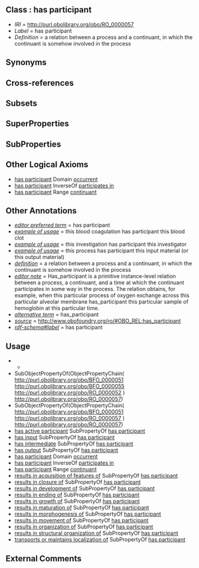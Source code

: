 
## Class : has participant

 * *IRI* = http://purl.obolibrary.org/obo/RO_0000057
 * *Label* = has participant
 * *Definition* = a relation between a process and a continuant, in which the continuant is somehow involved in the process

## Synonyms


## Cross-references


## Subsets


## SuperProperties


## SubProperties


## Other Logical Axioms

 * [has participant](../../RO/57/RO_0000057.md) Domain [occurrent](../../BFO/03/BFO_0000003.md)
 * [has participant](../../RO/57/RO_0000057.md) InverseOf [participates in](../../RO/56/RO_0000056.md)
 * [has participant](../../RO/57/RO_0000057.md) Range [continuant](../../BFO/02/BFO_0000002.md)

## Other Annotations

 * *[editor preferred term](../../IAO/11/IAO_0000111.md)* = has participant
 * *[example of usage](../../IAO/12/IAO_0000112.md)* = this blood coagulation has participant this blood clot
 * *[example of usage](../../IAO/12/IAO_0000112.md)* = this investigation has participant this investigator
 * *[example of usage](../../IAO/12/IAO_0000112.md)* = this process has participant this input material (or this output material)
 * *[definition](../../IAO/15/IAO_0000115.md)* = a relation between a process and a continuant, in which the continuant is somehow involved in the process
 * *[editor note](../../IAO/16/IAO_0000116.md)* = Has_participant is a primitive instance-level relation between a process, a continuant, and a time at which the continuant participates in some way in the process. The relation obtains, for example, when this particular process of oxygen exchange across this particular alveolar membrane has_participant this particular sample of hemoglobin at this particular time.
 * *[alternative term](../../IAO/18/IAO_0000118.md)* = has_participant
 * *[source](../../ce/source.md)* = http://www.obofoundry.org/ro/#OBO_REL:has_participant
 * *[rdf-schema#label](../../el/rdf-schema#label.md)* = has participant

## Usage

 * -
 * SubObjectPropertyOf(ObjectPropertyChain( <http://purl.obolibrary.org/obo/BFO_0000051> <http://purl.obolibrary.org/obo/BFO_0000055> <http://purl.obolibrary.org/obo/RO_0000052> ) <http://purl.obolibrary.org/obo/RO_0000057>)
 * SubObjectPropertyOf(ObjectPropertyChain( <http://purl.obolibrary.org/obo/BFO_0000051> <http://purl.obolibrary.org/obo/RO_0000057> ) <http://purl.obolibrary.org/obo/RO_0000057>)
 * [has active participant](../../RO/18/RO_0002218.md) SubPropertyOf [has participant](../../RO/57/RO_0000057.md)
 * [has input](../../RO/33/RO_0002233.md) SubPropertyOf [has participant](../../RO/57/RO_0000057.md)
 * [has intermediate](../../RO/05/RO_0002505.md) SubPropertyOf [has participant](../../RO/57/RO_0000057.md)
 * [has output](../../RO/34/RO_0002234.md) SubPropertyOf [has participant](../../RO/57/RO_0000057.md)
 * [has participant](../../RO/57/RO_0000057.md) Domain [occurrent](../../BFO/03/BFO_0000003.md)
 * [has participant](../../RO/57/RO_0000057.md) InverseOf [participates in](../../RO/56/RO_0000056.md)
 * [has participant](../../RO/57/RO_0000057.md) Range [continuant](../../BFO/02/BFO_0000002.md)
 * [results in acquisition of features of](../../RO/15/RO_0002315.md) SubPropertyOf [has participant](../../RO/57/RO_0000057.md)
 * [results in closure of](../../RO/85/RO_0002585.md) SubPropertyOf [has participant](../../RO/57/RO_0000057.md)
 * [results in development of](../../RO/96/RO_0002296.md) SubPropertyOf [has participant](../../RO/57/RO_0000057.md)
 * [results in ending of](../../RO/52/RO_0002552.md) SubPropertyOf [has participant](../../RO/57/RO_0000057.md)
 * [results in growth of](../../RO/43/RO_0002343.md) SubPropertyOf [has participant](../../RO/57/RO_0000057.md)
 * [results in maturation of](../../RO/99/RO_0002299.md) SubPropertyOf [has participant](../../RO/57/RO_0000057.md)
 * [results in morphogenesis of](../../RO/98/RO_0002298.md) SubPropertyOf [has participant](../../RO/57/RO_0000057.md)
 * [results in movement of](../../RO/65/RO_0002565.md) SubPropertyOf [has participant](../../RO/57/RO_0000057.md)
 * [results in organization of](../../RO/92/RO_0002592.md) SubPropertyOf [has participant](../../RO/57/RO_0000057.md)
 * [results in structural organization of](../../RO/55/RO_0002355.md) SubPropertyOf [has participant](../../RO/57/RO_0000057.md)
 * [transports or maintains localization of](../../RO/13/RO_0002313.md) SubPropertyOf [has participant](../../RO/57/RO_0000057.md)

## External Comments

